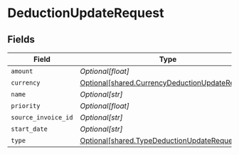 # DeductionUpdateRequest


## Fields

| Field                                                                                                    | Type                                                                                                     | Required                                                                                                 | Description                                                                                              |
| -------------------------------------------------------------------------------------------------------- | -------------------------------------------------------------------------------------------------------- | -------------------------------------------------------------------------------------------------------- | -------------------------------------------------------------------------------------------------------- |
| `amount`                                                                                                 | *Optional[float]*                                                                                        | :heavy_minus_sign:                                                                                       | N/A                                                                                                      |
| `currency`                                                                                               | [Optional[shared.CurrencyDeductionUpdateRequest]](../../models/shared/currencydeductionupdaterequest.md) | :heavy_minus_sign:                                                                                       | N/A                                                                                                      |
| `name`                                                                                                   | *Optional[str]*                                                                                          | :heavy_minus_sign:                                                                                       | N/A                                                                                                      |
| `priority`                                                                                               | *Optional[float]*                                                                                        | :heavy_minus_sign:                                                                                       | N/A                                                                                                      |
| `source_invoice_id`                                                                                      | *Optional[str]*                                                                                          | :heavy_minus_sign:                                                                                       | N/A                                                                                                      |
| `start_date`                                                                                             | *Optional[str]*                                                                                          | :heavy_minus_sign:                                                                                       | N/A                                                                                                      |
| `type`                                                                                                   | [Optional[shared.TypeDeductionUpdateRequest]](../../models/shared/typedeductionupdaterequest.md)         | :heavy_minus_sign:                                                                                       | N/A                                                                                                      |